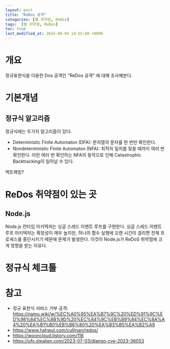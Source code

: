 ```yaml
---
layout: post
title: "ReDos 공격"
categories: [웹 취약점, ReDos]
tags:  [웹 취약점, ReDos]
toc: true
last_modified_at: 2024-09-04 14:55:00 +0900
---
```


# 개요
정규표현식을 이용한 Dos 공격인 "ReDos 공격" 에 대해 조사해본다. 


# 기본개념

## 정규식 알고리즘
정규식에는 두가지 알고리즘이 있다.

- Deterministic Finite Automaton (DFA): 문자열의 문자를 한 번만 확인한다.
- Nondeterministic Finite Automaton (NFA): 최적의 일치를 찾을 때까지 여러 번 확인한다. 이런 여러 번 확인하는 NFA의 동작으로 인해 Catastrophic Backtracking이 일어날 수 있다.

백트랙킹?


# ReDos 취약점이 있는 곳
## Node.js
Node.js 런타임 아키텍처는 싱글 스레드 이벤트 루프를 구현한다. 싱글 스레드 이벤트 루프 아키텍처는 확장성이 매우 높지만, 하나의 함수 실행에 오랜 시간이 걸리면 전체 프로세스를 중단시키기 때문에 문제가 발생한다. 이것이 Node.js가 ReDoS 취약점에 크게 영향을 받는 이유다.

# 정규식 체크툴




# 참고 
- 정규 표현식 서비스 거부 공격: https://namu.wiki/w/%EC%A0%95%EA%B7%9C%20%ED%91%9C%ED%98%84%EC%8B%9D%20%EC%84%9C%EB%B9%84%EC%8A%A4%20%EA%B1%B0%EB%B6%80%20%EA%B3%B5%EA%B2%A9
- https://www.hahwul.com/cullinan/redos/
- https://wooncloud.tistory.com/118
- https://ufo.stealien.com/2023-07-03/django-cve-2023-36053